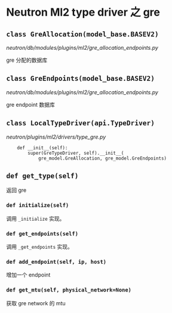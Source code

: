 # Neutron Ml2 type driver 之 gre

## `class GreAllocation(model_base.BASEV2)`

*neutron/db/modules/plugins/ml2/gre_allocation_endpoints.py*

gre 分配的数据库

## `class GreEndpoints(model_base.BASEV2)`

*neutron/db/modules/plugins/ml2/gre_allocation_endpoints.py*

gre endpoint 数据库


## `class LocalTypeDriver(api.TypeDriver)`

*neutron/plugins/ml2/drivers/type_gre.py*

```
    def __init__(self):
        super(GreTypeDriver, self).__init__(
            gre_model.GreAllocation, gre_model.GreEndpoints)
```

## `def get_type(self)`

返回 gre

### `def initialize(self)`

调用 `_initialize` 实现。
 
### `def get_endpoints(self)`

调用 `_get_endpoints` 实现。

### `def add_endpoint(self, ip, host)`

增加一个 endpoint

### `def get_mtu(self, physical_network=None)`

获取 gre network 的 mtu